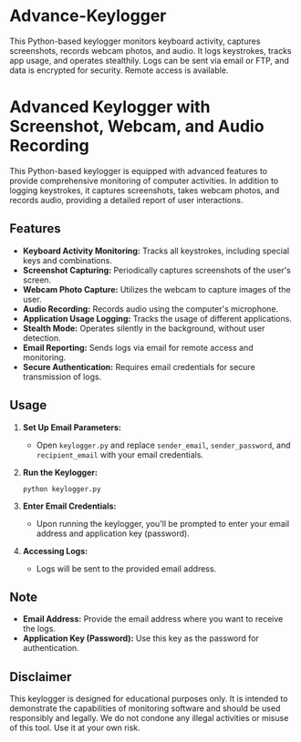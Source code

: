 # Advance-Keylogger
This Python-based keylogger monitors keyboard activity, captures screenshots, records webcam photos, and audio. It logs keystrokes, tracks app usage, and operates stealthily. Logs can be sent via email or FTP, and data is encrypted for security. Remote access is available.

# Advanced Keylogger with Screenshot, Webcam, and Audio Recording

This Python-based keylogger is equipped with advanced features to provide comprehensive monitoring of computer activities. In addition to logging keystrokes, it captures screenshots, takes webcam photos, and records audio, providing a detailed report of user interactions.

## Features

- **Keyboard Activity Monitoring:** Tracks all keystrokes, including special keys and combinations.
- **Screenshot Capturing:** Periodically captures screenshots of the user's screen.
- **Webcam Photo Capture:** Utilizes the webcam to capture images of the user.
- **Audio Recording:** Records audio using the computer's microphone.
- **Application Usage Logging:** Tracks the usage of different applications.
- **Stealth Mode:** Operates silently in the background, without user detection.
- **Email Reporting:** Sends logs via email for remote access and monitoring.
- **Secure Authentication:** Requires email credentials for secure transmission of logs.

## Usage

1. **Set Up Email Parameters:**
   - Open `keylogger.py` and replace `sender_email`, `sender_password`, and `recipient_email` with your email credentials.
   
2. **Run the Keylogger:**
   ```
   python keylogger.py
   ```

3. **Enter Email Credentials:**
   - Upon running the keylogger, you'll be prompted to enter your email address and application key (password).

4. **Accessing Logs:**
   - Logs will be sent to the provided email address.

## Note
- **Email Address:** Provide the email address where you want to receive the logs.
- **Application Key (Password):** Use this key as the password for authentication.

## Disclaimer
This keylogger is designed for educational purposes only. It is intended to demonstrate the capabilities of monitoring software and should be used responsibly and legally. We do not condone any illegal activities or misuse of this tool. Use it at your own risk.
